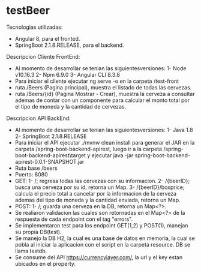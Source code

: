 # testBeer
Tecnologias utilizadas:

- Angular 8, para el fronted.
- SpringBoot 2.1.8.RELEASE, para el backend.

Descripcion Cliente FrontEnd:
- Al momento de desarrollar se tenian las siguientesversiones:
	1- Node v10.16.3
	2- Npm 6.9.0
	3- Angular CLI 8.3.8
- Para iniciar el cliente ejecutar ng serve -o en la carpeta /test-front
- ruta /Beers (Pagina principal), muestra el listado de todas las cervezas.
- ruta /Beers/{id} (Pagina Mostrar - Crear), muestra la cerveza a consultar ademas de contar con un componente
para calcular el monto total por el tipo de moneda y la cantidad de cervezas.


Descripcion API BackEnd:
- Al momento de desarrollar se tenian las siguientesversiones:
	1- Java 1.8
	2- SpringBoot 2.1.8.RELEASE
- Para iniciar el API ejecutar ./mvnw clean install para generar el JAR en la carpeta /spring-boot-backend-apirest, luego ir a la carpeta /spring-boot-backend-apirest\target y ejecutar java -jar spring-boot-backend-apirest-0.0.1-SNAPSHOT.jar 
- Ruta base /beers
- Puerto: 8080
- GET: 
	1- /; regresa todas las cervezas con su informacion.
	2- /{beerID}; busca una cerveza por su id, retorna un Map<?>.
	3- /{beerID}/boxprice; calcula el precio total a cancelar por la informacion de la cerveza ademas del tipo de moneda y la cantidad enviada, retorna un Map<?>.
- POST:
	1- /; guarda una cerveza en la DB, retorna un Map<?>.
- Se realiaron validacion las cuales son retornadas en el Map<?> de la respuesta de cada endpoint con el tag "errors".
- Se implementaron test para los endpoint GET(1,2) y POST(1), manejan su propia DB(test).
- Se manejo la DB H2, la cual es una base de datos en memoria, la cual se pobla al iniciar la aplicacion con el script en la carpeta resource. DB se llama testdb.
- Se consume del API https://currencylayer.com/, la url y el key estan ubicados en el property.
 

